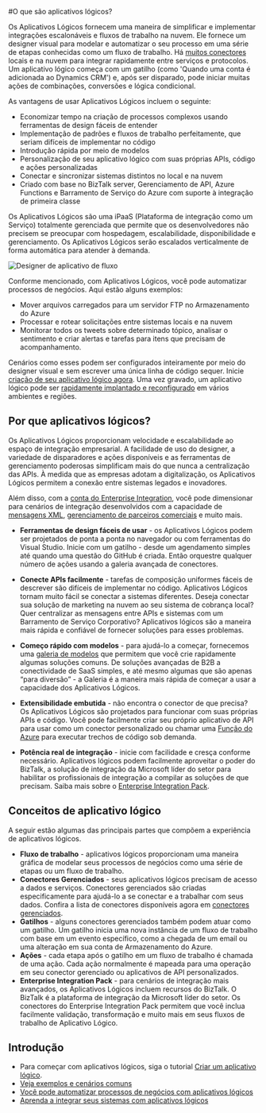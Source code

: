 <properties 
	pageTitle="O que são aplicativos lógicos?" 
	description="Saiba mais sobre os aplicativos lógicos do Serviço de Aplicativo" 
	authors="kevinlam1" 
	manager="dwrede" 
	editor="" 
	services="logic-apps" 
	documentationCenter=""/>

<tags
	ms.service="logic-apps"
	ms.workload="na"
	ms.tgt_pltfrm="na"
	ms.devlang="na"
	ms.topic="hero-article" 
	ms.date="07/12/2016"
	ms.author="klam"/>

#O que são aplicativos lógicos?

Os Aplicativos Lógicos fornecem uma maneira de simplificar e implementar integrações escalonáveis e fluxos de trabalho na nuvem. Ele fornece um designer visual para modelar e automatizar o seu processo em uma série de etapas conhecidas como um fluxo de trabalho. Há [muitos conectores](../connectors/apis-list.md) locais e na nuvem para integrar rapidamente entre serviços e protocolos. Um aplicativo lógico começa com um gatilho (como 'Quando uma conta é adicionada ao Dynamics CRM') e, após ser disparado, pode iniciar muitas ações de combinações, conversões e lógica condicional.

As vantagens de usar Aplicativos Lógicos incluem o seguinte:

- Economizar tempo na criação de processos complexos usando ferramentas de design fáceis de entender
- Implementação de padrões e fluxos de trabalho perfeitamente, que seriam difíceis de implementar no código
- Introdução rápida por meio de modelos
- Personalização de seu aplicativo lógico com suas próprias APIs, código e ações personalizadas
- Conectar e sincronizar sistemas distintos no local e na nuvem
- Criado com base no BizTalk server, Gerenciamento de API, Azure Functions e Barramento de Serviço do Azure com suporte à integração de primeira classe

Os Aplicativos Lógicos são uma iPaaS (Plataforma de integração como um Serviço) totalmente gerenciada que permite que os desenvolvedores não precisem se preocupar com hospedagem, escalabilidade, disponibilidade e gerenciamento. Os Aplicativos Lógicos serão escalados verticalmente de forma automática para atender à demanda.

![Designer de aplicativo de fluxo](./media/app-service-logic-what-are-logic-apps/LogicAppCapture2.png)

Conforme mencionado, com Aplicativos Lógicos, você pode automatizar processos de negócios. Aqui estão alguns exemplos:
 
* Mover arquivos carregados para um servidor FTP no Armazenamento do Azure
* Processar e rotear solicitações entre sistemas locais e na nuvem
* Monitorar todos os tweets sobre determinado tópico, analisar o sentimento e criar alertas e tarefas para itens que precisam de acompanhamento.

Cenários como esses podem ser configurados inteiramente por meio do designer visual e sem escrever uma única linha de código sequer. Inicie [criação de seu aplicativo lógico agora][create]. Uma vez gravado, um aplicativo lógico pode ser [rapidamente implantado e reconfigurado](app-service-logic-create-deploy-template.md) em vários ambientes e regiões.

## Por que aplicativos lógicos?

Os Aplicativos Lógicos proporcionam velocidade e escalabilidade ao espaço de integração empresarial. A facilidade de uso do designer, a variedade de disparadores e ações disponíveis e as ferramentas de gerenciamento poderosas simplificam mais do que nunca a centralização das APIs. À medida que as empresas adotam a digitalização, os Aplicativos Lógicos permitem a conexão entre sistemas legados e inovadores.

Além disso, com a [conta do Enterprise Integration][biztalk], você pode dimensionar para cenários de integração desenvolvidos com a capacidade de [mensagens XML][xml], [gerenciamento de parceiros comerciais][tpm] e muito mais.

- **Ferramentas de design fáceis de usar** - os Aplicativos Lógicos podem ser projetados de ponta a ponta no navegador ou com ferramentas do Visual Studio. Inicie com um gatilho - desde um agendamento simples até quando uma questão do GitHub é criada. Então orquestre qualquer número de ações usando a galeria avançada de conectores.

- **Conecte APIs facilmente** - tarefas de composição uniformes fáceis de descrever são difíceis de implementar no código. Aplicativos Lógicos tornam muito fácil se conectar a sistemas diferentes. Deseja conectar sua solução de marketing na nuvem ao seu sistema de cobrança local? Quer centralizar as mensagens entre APIs e sistemas com um Barramento de Serviço Corporativo? Aplicativos lógicos são a maneira mais rápida e confiável de fornecer soluções para esses problemas.

- **Começo rápido com modelos** - para ajudá-lo a começar, fornecemos uma [galeria de modelos][templates] que permitem que você crie rapidamente algumas soluções comuns. De soluções avançadas de B2B a conectividade de SaaS simples, e até mesmo algumas que são apenas “para diversão” - a Galeria é a maneira mais rápida de começar a usar a capacidade dos Aplicativos Lógicos.

- **Extensibilidade embutida** - não encontra o conector de que precisa? Os Aplicativos Lógicos são projetados para funcionar com suas próprias APIs e código. Você pode facilmente criar seu próprio aplicativo de API para usar como um conector personalizado ou chamar uma [Função do Azure](https://functions.azure.com) para executar trechos de código sob demanda.

- **Potência real de integração** - inicie com facilidade e cresça conforme necessário. Aplicativos lógicos podem facilmente aproveitar o poder do BizTalk, a solução de integração da Microsoft líder do setor para habilitar os profissionais de integração a compilar as soluções de que precisam. Saiba mais sobre o [Enterprise Integration Pack](./app-service-logic-enterprise-integration-overview.md).

## Conceitos de aplicativo lógico

A seguir estão algumas das principais partes que compõem a experiência de aplicativos lógicos.

- **Fluxo de trabalho** - aplicativos lógicos proporcionam uma maneira gráfica de modelar seus processos de negócios como uma série de etapas ou um fluxo de trabalho.
- **Conectores Gerenciados** - seus aplicativos lógicos precisam de acesso a dados e serviços. Conectores gerenciados são criadas especificamente para ajudá-lo a se conectar e a trabalhar com seus dados. Confira a lista de conectores disponíveis agora em [conectores gerenciados][managedapis].
- **Gatilhos** - alguns conectores gerenciados também podem atuar como um gatilho. Um gatilho inicia uma nova instância de um fluxo de trabalho com base em um evento específico, como a chegada de um email ou uma alteração em sua conta de Armazenamento do Azure.
-  **Ações** - cada etapa após o gatilho em um fluxo de trabalho é chamada de uma ação. Cada ação normalmente é mapeada para uma operação em seu conector gerenciado ou aplicativos de API personalizados.
- **Enterprise Integration Pack** - para cenários de integração mais avançados, os Aplicativos Lógicos incluem recursos do BizTalk. O BizTalk é a plataforma de integração da Microsoft líder do setor. Os conectores do Enterprise Integration Pack permitem que você inclua facilmente validação, transformação e muito mais em seus fluxos de trabalho de Aplicativo Lógico.

## Introdução  

- Para começar com aplicativos lógicos, siga o tutorial [Criar um aplicativo lógico][create].
- [Veja exemplos e cenários comuns](app-service-logic-examples-and-scenarios.md)
- [Você pode automatizar processos de negócios com aplicativos lógicos](http://channel9.msdn.com/Events/Build/2016/T694)
- [Aprenda a integrar seus sistemas com aplicativos lógicos](http://channel9.msdn.com/Events/Build/2016/P462)

[biztalk]: app-service-logic-enterprise-integration-accounts.md
[appservice]: ../app-service/app-service-value-prop-what-is.md
[create]: app-service-logic-create-a-logic-app.md
[managedapis]: ../connectors/apis-list.md
[tpm]: app-service-logic-enterprise-integration-accounts.md
[xml]: app-service-logic-enterprise-integration-b2b.md
[templates]: app-service-logic-use-logic-app-templates.md

<!---HONumber=AcomDC_0803_2016-->
